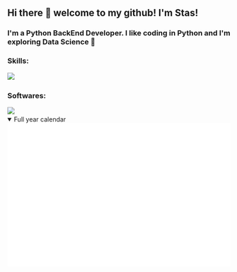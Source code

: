 ## Hi there 👋 welcome to my github! I'm Stas!

### I'm a Python BackEnd Developer. I like coding in Python and I'm exploring Data Science 🐍

### Skills:

<a href="https://skillicons.dev">
    <img src="https://skillicons.dev/icons?i=py,fastapi,django,postgres,redis,rabbitmq,docker,git,github,linux,bash,nginx" />
</a>

### Softwares:

<a href="https://skillicons.dev">
    <img src="https://skillicons.dev/icons?i=pycharm,vscode,postman" />
</a>

  <tr>
    <td colspan="2" align="center">
      <details open><summary>Full year calendar</summary><img src="https://github.com/lowlighter/metrics/blob/examples/metrics.plugin.isocalendar.fullyear.svg" alt=""></img></details>
      <img width="900" height="1" alt="">
    </td>
  </tr>
